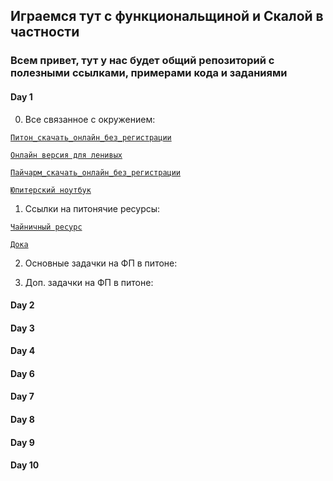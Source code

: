 ## Играемся тут с функциональщиной и Скалой в частности

### Всем привет, тут у нас будет общий репозиторий с полезными ссылками, примерами кода и заданиями

#### Day 1

0)  Все связанное с окружением:

[`Питон_скачать_онлайн_без_регистрации`](https://www.python.org/downloads/) 

[`Онлайн версия для ленивых`](https://www.tutorialspoint.com/execute_python_online.php) 

[`Пайчарм_скачать_онлайн_без_регистрации`](https://www.jetbrains.com/pycharm/download/#section=windows) 

[`Юпитерский ноутбук`](http://jupyter.org) 

1)  Ссылки на питонячие ресурсы:

[`Чайничный ресурс`](https://pythonworld.ru) 

[`Дока`](https://docs.python.org/3/) 

2)  Основные задачки на ФП в питоне:

3)  Доп. задачки на ФП в питоне:



#### Day 2

#### Day 3

#### Day 4

#### Day 6

#### Day 7

#### Day 8

#### Day 9

#### Day 10
